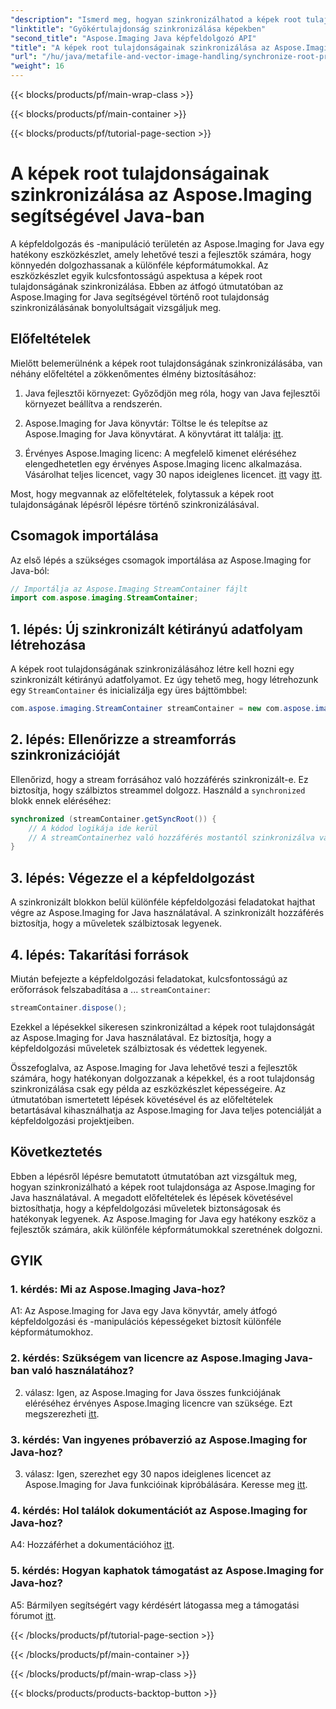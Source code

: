 ```yaml
---
"description": "Ismerd meg, hogyan szinkronizálhatod a képek root tulajdonságát az Aspose.Imaging for Java használatával. Gondoskodj a szálbiztos képfeldolgozásról ezzel a lépésről lépésre szóló útmutatóval."
"linktitle": "Gyökértulajdonság szinkronizálása képekben"
"second_title": "Aspose.Imaging Java képfeldolgozó API"
"title": "A képek root tulajdonságainak szinkronizálása az Aspose.Imaging segítségével Java-ban"
"url": "/hu/java/metafile-and-vector-image-handling/synchronize-root-property-in-images/"
"weight": 16
---
```


{{< blocks/products/pf/main-wrap-class >}}

{{< blocks/products/pf/main-container >}}

{{< blocks/products/pf/tutorial-page-section >}}

# A képek root tulajdonságainak szinkronizálása az Aspose.Imaging segítségével Java-ban

A képfeldolgozás és -manipuláció területén az Aspose.Imaging for Java egy hatékony eszközkészlet, amely lehetővé teszi a fejlesztők számára, hogy könnyedén dolgozhassanak a különféle képformátumokkal. Az eszközkészlet egyik kulcsfontosságú aspektusa a képek root tulajdonságának szinkronizálása. Ebben az átfogó útmutatóban az Aspose.Imaging for Java segítségével történő root tulajdonság szinkronizálásának bonyolultságait vizsgáljuk meg.

## Előfeltételek

Mielőtt belemerülnénk a képek root tulajdonságának szinkronizálásába, van néhány előfeltétel a zökkenőmentes élmény biztosításához:

1. Java fejlesztői környezet: Győződjön meg róla, hogy van Java fejlesztői környezet beállítva a rendszerén.

2. Aspose.Imaging for Java könyvtár: Töltse le és telepítse az Aspose.Imaging for Java könyvtárat. A könyvtárat itt találja: [itt](https://releases.aspose.com/imaging/java/).

3. Érvényes Aspose.Imaging licenc: A megfelelő kimenet eléréséhez elengedhetetlen egy érvényes Aspose.Imaging licenc alkalmazása. Vásárolhat teljes licencet, vagy 30 napos ideiglenes licencet. [itt](https://purchase.aspose.com/buy) vagy [itt](https://purchase.aspose.com/temporary-license/).

Most, hogy megvannak az előfeltételek, folytassuk a képek root tulajdonságának lépésről lépésre történő szinkronizálásával.

## Csomagok importálása

Az első lépés a szükséges csomagok importálása az Aspose.Imaging for Java-ból:

```java
// Importálja az Aspose.Imaging StreamContainer fájlt
import com.aspose.imaging.StreamContainer;
```

## 1. lépés: Új szinkronizált kétirányú adatfolyam létrehozása

A képek root tulajdonságának szinkronizálásához létre kell hozni egy szinkronizált kétirányú adatfolyamot. Ez úgy tehető meg, hogy létrehozunk egy `StreamContainer` és inicializálja egy üres bájttömbbel:

```java
com.aspose.imaging.StreamContainer streamContainer = new com.aspose.imaging.StreamContainer(new java.io.ByteArrayInputStream(new byte[0]));
```

## 2. lépés: Ellenőrizze a streamforrás szinkronizációját

Ellenőrizd, hogy a stream forrásához való hozzáférés szinkronizált-e. Ez biztosítja, hogy szálbiztos streammel dolgozz. Használd a `synchronized` blokk ennek eléréséhez:

```java
synchronized (streamContainer.getSyncRoot()) {
    // A kódod logikája ide kerül
    // A streamContainerhez való hozzáférés mostantól szinkronizálva van.
}
```

## 3. lépés: Végezze el a képfeldolgozást

A szinkronizált blokkon belül különféle képfeldolgozási feladatokat hajthat végre az Aspose.Imaging for Java használatával. A szinkronizált hozzáférés biztosítja, hogy a műveletek szálbiztosak legyenek.

## 4. lépés: Takarítási források

Miután befejezte a képfeldolgozási feladatokat, kulcsfontosságú az erőforrások felszabadítása a ... `streamContainer`:

```java
streamContainer.dispose();
```

Ezekkel a lépésekkel sikeresen szinkronizáltad a képek root tulajdonságát az Aspose.Imaging for Java használatával. Ez biztosítja, hogy a képfeldolgozási műveletek szálbiztosak és védettek legyenek.

Összefoglalva, az Aspose.Imaging for Java lehetővé teszi a fejlesztők számára, hogy hatékonyan dolgozzanak a képekkel, és a root tulajdonság szinkronizálása csak egy példa az eszközkészlet képességeire. Az útmutatóban ismertetett lépések követésével és az előfeltételek betartásával kihasználhatja az Aspose.Imaging for Java teljes potenciálját a képfeldolgozási projektjeiben.

## Következtetés

Ebben a lépésről lépésre bemutatott útmutatóban azt vizsgáltuk meg, hogyan szinkronizálható a képek root tulajdonsága az Aspose.Imaging for Java használatával. A megadott előfeltételek és lépések követésével biztosíthatja, hogy a képfeldolgozási műveletek biztonságosak és hatékonyak legyenek. Az Aspose.Imaging for Java egy hatékony eszköz a fejlesztők számára, akik különféle képformátumokkal szeretnének dolgozni.

## GYIK

### 1. kérdés: Mi az Aspose.Imaging Java-hoz?

A1: Az Aspose.Imaging for Java egy Java könyvtár, amely átfogó képfeldolgozási és -manipulációs képességeket biztosít különféle képformátumokhoz.

### 2. kérdés: Szükségem van licencre az Aspose.Imaging Java-ban való használatához?

2. válasz: Igen, az Aspose.Imaging for Java összes funkciójának eléréséhez érvényes Aspose.Imaging licencre van szüksége. Ezt megszerezheti [itt](https://purchase.aspose.com/buy).

### 3. kérdés: Van ingyenes próbaverzió az Aspose.Imaging for Java-hoz?

3. válasz: Igen, szerezhet egy 30 napos ideiglenes licencet az Aspose.Imaging for Java funkcióinak kipróbálására. Keresse meg [itt](https://purchase.aspose.com/temporary-license/).

### 4. kérdés: Hol találok dokumentációt az Aspose.Imaging for Java-hoz?

A4: Hozzáférhet a dokumentációhoz [itt](https://reference.aspose.com/imaging/java/).

### 5. kérdés: Hogyan kaphatok támogatást az Aspose.Imaging for Java-hoz?

A5: Bármilyen segítségért vagy kérdésért látogassa meg a támogatási fórumot [itt](https://forum.aspose.com/).

{{< /blocks/products/pf/tutorial-page-section >}}

{{< /blocks/products/pf/main-container >}}

{{< /blocks/products/pf/main-wrap-class >}}

{{< blocks/products/products-backtop-button >}}